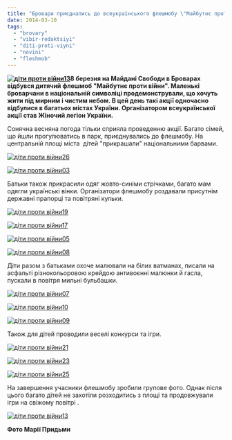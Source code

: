 ```yaml
---
title: "Бровари приєднались до всеукраїнського флешмобу \"Майбутнє проти війни\""
date: 2014-03-10
tags: 
  - "brovary"
  - "vibir-redaktsiyi"
  - "diti-proti-viyni"
  - "novini"
  - "fleshmob"
---
```


**[![діти проти війни13](https://mpz.brovary.org/wp-content/uploads/2014/03/diti-proti-viyni13.jpg)](https://mpz.brovary.org/wp-content/uploads/2014/03/diti-proti-viyni13.jpg)8 березня на Майдані Свободи в Броварах відбувся дитячий флешмоб "Майбутнє проти війни". Маленькі броварчани в національній символіці продемонстрували, що хочуть жити під мирним і чистим небом. В цей день такі акції одночасно відбулися в багатьох містах України. Організатором всеукраїнської акції став Жіночий легіон України.**

Сонячна весняна погода тільки сприяла проведенню акції. Багато сімей, що йшли прогулюватись в парк, приєднувались до флешмобу. На центральній площі міста  дітей "прикрашали" національними барвами.

[![діти проти війни26](https://mpz.brovary.org/wp-content/uploads/2014/03/diti-proti-viyni26.jpg)](https://mpz.brovary.org/wp-content/uploads/2014/03/diti-proti-viyni26.jpg)

[![діти проти війни03](https://mpz.brovary.org/wp-content/uploads/2014/03/diti-proti-viyni03.jpg)](https://mpz.brovary.org/wp-content/uploads/2014/03/diti-proti-viyni03.jpg)

Батьки також прикрасили одяг жовто-синіми стрічками, багато мам одягли українські вінки. Організатори флешмобу роздавали присутнім державні прапорці та повітряні кульки.

[![діти проти війни19](https://mpz.brovary.org/wp-content/uploads/2014/03/diti-proti-viyni19.jpg)](https://mpz.brovary.org/wp-content/uploads/2014/03/diti-proti-viyni19.jpg)

[![діти проти війни17](https://mpz.brovary.org/wp-content/uploads/2014/03/diti-proti-viyni17.jpg)](https://mpz.brovary.org/wp-content/uploads/2014/03/diti-proti-viyni17.jpg)

[![діти проти війни05](https://mpz.brovary.org/wp-content/uploads/2014/03/diti-proti-viyni05.jpg)](https://mpz.brovary.org/wp-content/uploads/2014/03/diti-proti-viyni05.jpg)

[![діти проти війни08](https://mpz.brovary.org/wp-content/uploads/2014/03/diti-proti-viyni08.jpg)](https://mpz.brovary.org/wp-content/uploads/2014/03/diti-proti-viyni08.jpg)

Діти разом з батьками охоче малювали на білих ватманах, писали на асфальті різнокольоровою крейдою антивоєнні малюнки й гасла, пускали в повітря мильні бульбашки.

[![діти проти війни07](https://mpz.brovary.org/wp-content/uploads/2014/03/diti-proti-viyni07.jpg)](https://mpz.brovary.org/wp-content/uploads/2014/03/diti-proti-viyni07.jpg)

[![діти проти війни10](https://mpz.brovary.org/wp-content/uploads/2014/03/diti-proti-viyni10.jpg)](https://mpz.brovary.org/wp-content/uploads/2014/03/diti-proti-viyni10.jpg)

[![діти проти війни09](https://mpz.brovary.org/wp-content/uploads/2014/03/diti-proti-viyni09.jpg)](https://mpz.brovary.org/wp-content/uploads/2014/03/diti-proti-viyni09.jpg)

Також для дітей проводили веселі конкурси та ігри.

[![діти проти війни21](https://mpz.brovary.org/wp-content/uploads/2014/03/diti-proti-viyni21.jpg)](https://mpz.brovary.org/wp-content/uploads/2014/03/diti-proti-viyni21.jpg)

[![діти проти війни23](https://mpz.brovary.org/wp-content/uploads/2014/03/diti-proti-viyni23.jpg)](https://mpz.brovary.org/wp-content/uploads/2014/03/diti-proti-viyni23.jpg)

[![діти проти війни25](https://mpz.brovary.org/wp-content/uploads/2014/03/diti-proti-viyni25.jpg)](https://mpz.brovary.org/wp-content/uploads/2014/03/diti-proti-viyni25.jpg)

На завершення учасники флешмобу зробили групове фото. Однак після цього багато дітей не захотіли розходитись з площі та продовжували ігри на свіжому повітрі .

[![діти проти війни13](https://mpz.brovary.org/wp-content/uploads/2014/03/diti-proti-viyni13.jpg)](https://mpz.brovary.org/wp-content/uploads/2014/03/diti-proti-viyni13.jpg)

**Фото Марії Придьми**
